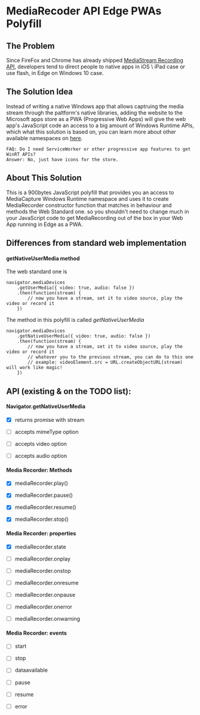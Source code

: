 # MediaRecoder API Edge PWAs Polyfill

## The Problem

Since FireFox and Chrome has already shipped [MediaStream Recording API](https://developer.mozilla.org/en-US/docs/Web/API/MediaStream_Recording_API), developers tend to direct people to native apps in iOS \ iPad case or use flash, in Edge on Windows 10 case.

## The Solution Idea

Instead of writing a native Windows app that allows captruing the media stream through the paltform's native libraries, adding the website to the Microsoft apps store as a PWA (Progressive Web Apps) will give the web app's JavaScript code an access to a big amount of Windows Runtime APIs, which what this solution is based on, you can learn more about other available namespaces on [here](https://docs.microsoft.com/en-us/uwp/api/).

```
FAQ: Do I need ServiceWorker or other progressive app features to get WinRT APIs?
Answer: No, just have icons for the store.
```

## About This Solution

This is a 900bytes JavaScript polyfill that provides you an access to MediaCapture Windows Runtime namespace and uses it to create MediaRecorder constructor function that matches in behaviour and methods the Web Standard one. so you shouldn't need to change much in your JavaScript code to get MediaRecording out of the box in your Web App running in Edge as a PWA.

## Differences from standard web implementation

#### getNativeUserMedia method

The web standard one is

```
navigator.mediaDevices
    .getUserMedia({ video: true, audio: false })
    .then(function(stream) {
        // now you have a stream, set it to video source, play the video or record it
    })
```

The method in this polyfill is called _getNativeUserMedia_

```
navigator.mediaDevices
    .getNativeUserMedia({ video: true, audio: false })
    .then(function(stream) {
        // now you have a stream, set it to video source, play the video or record it
        // whatever you to the previous stream, you can do to this one
        // example: videoElement.src = URL.createObjectURL(stream) will work like magic!
    })
```

## API (existing & on the TODO list):

#### Navigator.getNativeUserMedia

- [x] returns promise with stream

- [ ] accepts mimeType option

- [ ] accepts video option

- [ ] accepts audio option

#### Media Recorder: Methods

- [x] mediaRecorder.play()

- [x] mediaRecorder.pause()

- [x] mediaRecorder.resume()

- [x] mediaRecorder.stop()

#### Media Recorder: properties

- [x] mediaRecorder.state

- [ ] mediaRecorder.onplay

- [ ] mediaRecorder.onstop

- [ ] mediaRecorder.onresume

- [ ] mediaRecorder.onpause

- [ ] mediaRecorder.onerror

- [ ] mediaRecorder.onwarning

#### Media Recorder: events

- [ ] start

- [ ] stop

- [ ] dataavailable

- [ ] pause

- [ ] resume

- [ ] error
